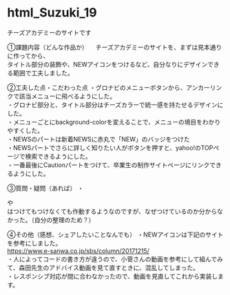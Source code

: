 # html_Suzuki_19
チーズアカデミーのサイトです

①課題内容（どんな作品か）
　チーズアカデミーのサイトを、まずは見本通りに作ってから、<br>
 タイトル部分の装飾や、NEWアイコンをつけるなど、自分なりにデザインできる範囲で工夫しました。
 
②工夫した点・こだわった点
・グロナビのメニューボタンから、アンカーリンクで該当メニューに飛べるようにした。<br>
・グロナビ部分と、タイトル部分はチーズカラーで統一感を持たせるデザインにした。<br>
・メニューごとにbackground-colorを変えることで、メニューの境目をわかりやすくした。<br>
・NEWSのパートは新着NEWSに赤丸で「NEW」のバッジをつけた<br>
・NEWSパートでさらに詳しく知りたい人がボタンを押すと、yahoo!のTOPページで検索できるようにした。<br>
・一番最後にCautionパートをつけて、卒業生の制作サイトページにリンクできるようにした。<br>

③質問・疑問（あれば）
・<section>や<main>はつけてもつけなくても作動するようなのですが、なぜつけているのか分からなかった。（自分の整理のため？）

④その他（感想、シェアしたいことなんでも）
・NEWアイコンは下記のサイトを参考にしました。<br>
https://www.e-sanwa.co.jp/sbs/column/20171215/<br>
・人によってコードの書き方が違うので、小菅さんの動画を参考にして組んでみて、森田先生のアドバイス動画を見て直すときに、混乱してしまった。<br>
・レスポンシブ対応が間に合わなかったので、動画を見直してこれから実装します。<br>
